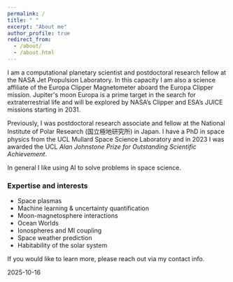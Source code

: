 ```yaml
---
permalink: /
title: " "
excerpt: "About me"
author_profile: true
redirect_from: 
  - /about/
  - /about.html
---
```

I am a computational planetary scientist and postdoctoral research fellow at the NASA Jet Propulsion Laboratory. In this capacity I am also a science affiliate of the Europa Clipper Magnetometer aboard the Europa Clipper mission. Jupiter's moon Europa is a prime target in the search for extraterrestrial life and will be explored by NASA’s Clipper and ESA’s JUICE missions starting in 2031.

Previously, I was postdoctoral research associate and fellow at the National Institute of Polar Research (国立極地研究所) in Japan.  I have a PhD in space physics from the UCL Mullard Space Science Laboratory and in 2023 I was awarded the UCL _Alan Johnstone Prize for Outstanding Scientific Achievement_. 

In general I like using AI to solve problems in space science.

### Expertise and interests
* Space plasmas
* Machine learning & uncertainty quantification
* Moon-magnetosphere interactions
* Ocean Worlds
* Ionospheres and MI coupling
* Space weather prediction
* Habitability of the solar system

If you would like to learn more, please reach out via my contact info.

2025-10-16
